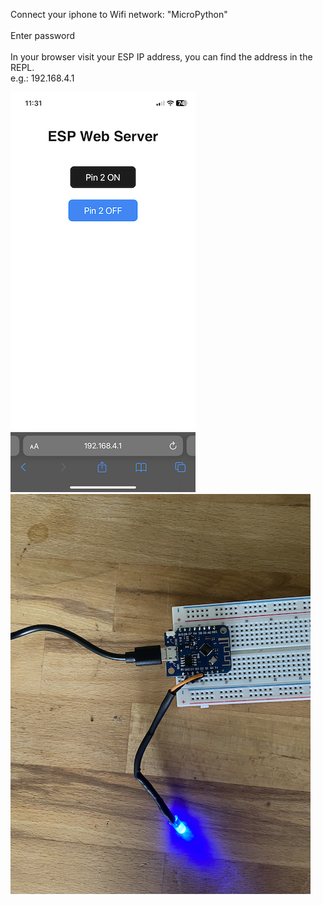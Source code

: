 Connect your iphone to Wifi network: "MicroPython"
<br>
<br>
Enter password
<br>
<br>
In your browser visit your ESP IP address, you can find the address in the REPL.
<br>
e.g.: 192.168.4.1

![image](./IMG_4901.jpg)
![image](./IMG_4902.jpg)
